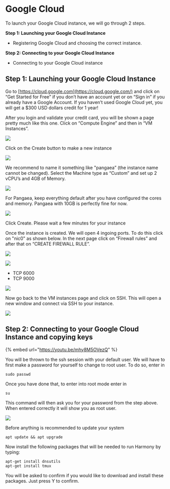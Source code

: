 # Google Cloud

To launch your Google Cloud instance, we will go through 2 steps.

**Step 1: Launching your Google Cloud Instance**

* Registering Google Cloud and choosing the correct instance.

**Step 2: Connecting to your Google Cloud Instance** 

* Connecting to your Google Cloud instance 

## Step 1: Launching your Google Cloud Instance <a id="step-1-launching-your-google-cloud-instance"></a>

Go to [https://cloud.google.com](https://cloud.google.com/) and click on “Get Started for Free” if you don’t have an account yet or on “Sign in” if you already have a Google Account. If you haven’t used Google Cloud yet, you will get a $300 USD dollars credit for 1 year!

After you login and validate your credit card, you will be shown a page pretty much like this one. Click on “Compute Engine” and then in “VM Instances”.

![](https://blobs.gitbook.com/assets%2F-LlDqlxK8e45wuh1WH4h%2F-LmBR5kBgg9922w3-lIM%2F-LmBT2iqRO2RGMmA24sS%2FFirstPick.PNG?alt=media&token=d9ada2c6-c774-4242-90d2-2248c442df53)

Click on the Create button to make a new instance

![](https://blobs.gitbook.com/assets%2F-LlDqlxK8e45wuh1WH4h%2F-LmBR5kBgg9922w3-lIM%2F-LmBTANylI3L_EIZWgOd%2FVMcomputeCreate.PNG?alt=media&token=f101dbf5-f667-4b5d-8082-bf964fe9bbf4)

We recommend to name it something like "pangaea” \(the instance name cannot be changed\). Select the Machine type as “Custom” and set up 2 vCPU’s and 4GB of Memory.

![](https://blobs.gitbook.com/assets%2F-LlDqlxK8e45wuh1WH4h%2F-LmBR5kBgg9922w3-lIM%2F-LmBgeT41L-Y04ge1Nq6%2Fvminstancesetup.PNG?alt=media&token=7c89277f-eb66-429b-b8e9-06749e983f73)

For Pangaea, keep everything default after you have configured the cores and memory. Pangaea with 10GB is perfectly fine for now.

![](https://blobs.gitbook.com/assets%2F-LlDqlxK8e45wuh1WH4h%2F-LmBR5kBgg9922w3-lIM%2F-LmBhv4-FTM_WdWJGxhY%2Fcreateinstance.PNG?alt=media&token=54639c2e-217d-41d1-8885-469919855bf4)

Click Create. Please wait a few minutes for your instance

Once the instance is created. We will open 4 ingoing ports. To do this click on "nic0" as shown below. In the next page click on “Firewall rules” and after that on “CREATE FIREWALL RULE”.

![](https://blobs.gitbook.com/assets%2F-LlDqlxK8e45wuh1WH4h%2F-LmBR5kBgg9922w3-lIM%2F-LmBrlMhlGYf8n0LGdnx%2Ffirewallrules.PNG?alt=media&token=fd23e135-940f-4a6c-a248-3c566af62823)

![](https://blobs.gitbook.com/assets%2F-LlDqlxK8e45wuh1WH4h%2F-LmBR5kBgg9922w3-lIM%2F-LmBqtVY0Ssje29ti6uJ%2Fnic0.PNG?alt=media&token=ff2d6589-8f48-4b00-b312-98facb324887)

* TCP 6000
* TCP 9000

![](https://blobs.gitbook.com/assets%2F-LlDqlxK8e45wuh1WH4h%2F-LvzuQOmNvRXBWd1suxY%2F-LvzvhQqA76BwNmSY3AT%2Fports.jpg?alt=media&token=160965b3-2b20-4a80-98f5-fc76f7da070d)

Now go back to the VM instances page and click on SSH. This will open a new window and connect via SSH to your instance.

![](https://blobs.gitbook.com/assets%2F-LlDqlxK8e45wuh1WH4h%2F-LmBR5kBgg9922w3-lIM%2F-LmBv5tDs9HYgcS64Ppa%2Fssh.PNG?alt=media&token=d6162ff5-f5be-403b-8cde-78fe4585354b)

## **Step 2: Connecting to your Google Cloud Instance and copying keys** <a id="step-2-connecting-to-your-google-cloud-instance-and-copying-keys"></a>

{% embed url="https://youtu.be/mhy8M5OVezQ" %}

You will be thrown to the ssh session with your default user. We will have to first make a password for yourself to change to root user. To do so, enter in

```text
sudo passwd
```

Once you have done that, to enter into root mode enter in

```text
su
```

This command will then ask you for your password from the step above. When entered correctly it will show you as root user.

![](https://blobs.gitbook.com/assets%2F-M-IDt7HenNiPUXWT_3k%2F-M1ZJQFhdhIexbw67x-l%2F-M1ZS-BIq3y1Bxq9-KYD%2Fimage.png?alt=media&token=c28cd7d6-db89-47c1-9f97-f9d7b5a4eb99)

Before anything is recommended to update your system

```text
apt update && apt upgrade
```

Now install the following packages that will be needed to run Harmony by typing:

```text
apt-get install dnsutils
apt-get install tmux
```

You will be asked to confirm if you would like to download and install these packages. Just press Y to confirm.

